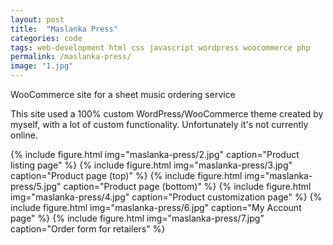 ```yaml
---
layout: post
title:  "Maslanka Press"
categories: code
tags: web-development html css javascript wordpress woocommerce php
permalink: /maslanka-press/
image: "1.jpg"
---
```


<p class="post--full__excerpt">
	WooCommerce site for a sheet music ordering service
</p>

This site used a 100% custom WordPress/WooCommerce theme created by myself, with a lot of custom functionality. Unfortunately it's not currently online.

<div class="gallery">
	{% include figure.html img="maslanka-press/2.jpg" caption="Product listing page" %}
	{% include figure.html img="maslanka-press/3.jpg" caption="Product page (top)" %}
	{% include figure.html img="maslanka-press/5.jpg" caption="Product page (bottom)" %}
	{% include figure.html img="maslanka-press/4.jpg" caption="Product customization page" %}
	{% include figure.html img="maslanka-press/6.jpg" caption="My Account page" %}
	{% include figure.html img="maslanka-press/7.jpg" caption="Order form for retailers" %}
</div>

